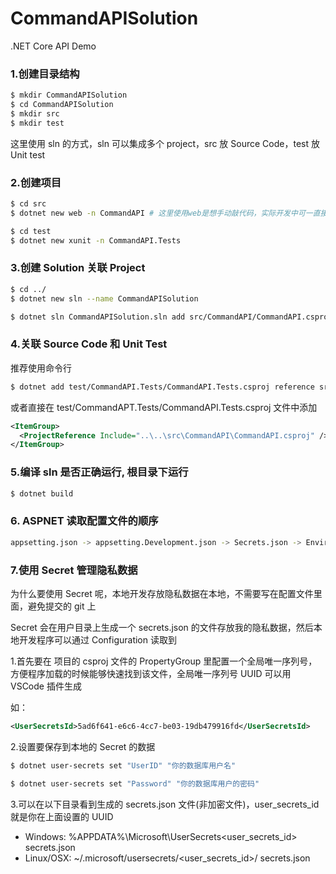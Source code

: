 # CommandAPISolution

.NET Core API Demo

### 1.创建目录结构

```bash
$ mkdir CommandAPISolution
$ cd CommandAPISolution
$ mkdir src
$ mkdir test
```

这里使用 sln 的方式，sln 可以集成多个 project，src 放 Source Code，test 放 Unit test

### 2.创建项目

```bash
$ cd src
$ dotnet new web -n CommandAPI # 这里使用web是想手动敲代码，实际开发中可一直接用webapi生成代码

$ cd test
$ dotnet new xunit -n CommandAPI.Tests
```

### 3.创建 Solution 关联 Project

```bash
$ cd ../
$ dotnet new sln --name CommandAPISolution

$ dotnet sln CommandAPISolution.sln add src/CommandAPI/CommandAPI.csproj test/CommandAPI.Tests/CommandAPI.Tests.csproj
```

### 4.关联 Source Code 和 Unit Test

推荐使用命令行

```bash
$ dotnet add test/CommandAPI.Tests/CommandAPI.Tests.csproj reference src/CommandAPI/CommandAPI.csproj
```

或者直接在 test/CommandAPT.Tests/CommandAPI.Tests.csproj 文件中添加

```xml
<ItemGroup>
  <ProjectReference Include="..\..\src\CommandAPI\CommandAPI.csproj" />
</ItemGroup>
```

### 5.编译 sln 是否正确运行, 根目录下运行

```bash
$ dotnet build
```

### 6. ASPNET 读取配置文件的顺序

```bash
appsetting.json -> appsetting.Development.json -> Secrets.json -> Environment Variables -> Command Line Args

```

### 7.使用 Secret 管理隐私数据

为什么要使用 Secret 呢，本地开发存放隐私数据在本地，不需要写在配置文件里面，避免提交的 git 上

Secret 会在用户目录上生成一个 secrets.json 的文件存放我的隐私数据，然后本地开发程序可以通过 Configuration 读取到

1.首先要在 项目的 csproj 文件的 PropertyGroup 里配置一个全局唯一序列号，方便程序加载的时候能够快速找到该文件，全局唯一序列号 UUID 可以用 VSCode 插件生成

如：

```xml
<UserSecretsId>5ad6f641-e6c6-4cc7-be03-19db479916fd</UserSecretsId>
```

2.设置要保存到本地的 Secret 的数据

```bash
$ dotnet user-secrets set "UserID" "你的数据库用户名"

$ dotnet user-secrets set "Password" "你的数据库用户的密码"
```

3.可以在以下目录看到生成的 secrets.json 文件(非加密文件)，user_secrets_id 就是你在上面设置的 UUID

- Windows: %APPDATA%\Microsoft\UserSecrets\<user_secrets_id>\
  secrets.json
- Linux/OSX: ~/.microsoft/usersecrets/<user_secrets_id>/
  secrets.json
